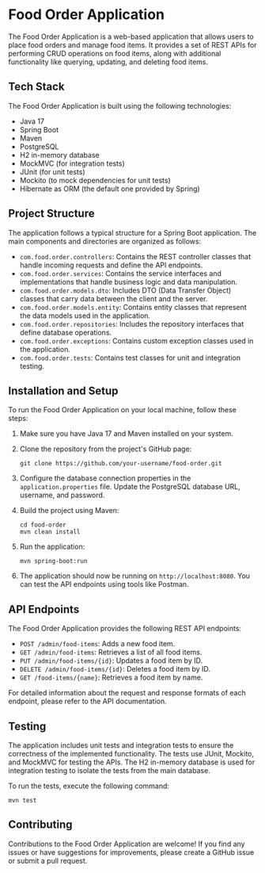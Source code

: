 # Food Order Application

The Food Order Application is a web-based application that allows users to place food orders and manage food items. It provides a set of REST APIs for performing CRUD operations on food items, along with additional functionality like querying, updating, and deleting food items.

## Tech Stack

The Food Order Application is built using the following technologies:

- Java 17
- Spring Boot
- Maven
- PostgreSQL
- H2 in-memory database
- MockMVC (for integration tests)
- JUnit (for unit tests)
- Mockito (to mock dependencies for unit tests)
- Hibernate as ORM (the default one provided by Spring)

## Project Structure

The application follows a typical structure for a Spring Boot application. The main components and directories are organized as follows:

- `com.food.order.controllers`: Contains the REST controller classes that handle incoming requests and define the API endpoints.
- `com.food.order.services`: Contains the service interfaces and implementations that handle business logic and data manipulation.
- `com.food.order.models.dto`: Includes DTO (Data Transfer Object) classes that carry data between the client and the server.
- `com.food.order.models.entity`: Contains entity classes that represent the data models used in the application.
- `com.food.order.repositories`: Includes the repository interfaces that define database operations.
- `com.food.order.exceptions`: Contains custom exception classes used in the application.
- `com.food.order.tests`: Contains test classes for unit and integration testing.

## Installation and Setup

To run the Food Order Application on your local machine, follow these steps:

1. Make sure you have Java 17 and Maven installed on your system.

2. Clone the repository from the project's GitHub page:

   ```
   git clone https://github.com/your-username/food-order.git
   ```

3. Configure the database connection properties in the `application.properties` file. Update the PostgreSQL database URL, username, and password.

4. Build the project using Maven:

   ```
   cd food-order
   mvn clean install
   ```

5. Run the application:

   ```
   mvn spring-boot:run
   ```

6. The application should now be running on `http://localhost:8080`. You can test the API endpoints using tools like Postman.

## API Endpoints

The Food Order Application provides the following REST API endpoints:

- `POST /admin/food-items`: Adds a new food item.
- `GET /admin/food-items`: Retrieves a list of all food items.
- `PUT /admin/food-items/{id}`: Updates a food item by ID.
- `DELETE /admin/food-items/{id}`: Deletes a food item by ID.
- `GET /food-items/{name}`: Retrieves a food item by name.

For detailed information about the request and response formats of each endpoint, please refer to the API documentation.

## Testing

The application includes unit tests and integration tests to ensure the correctness of the implemented functionality. The tests use JUnit, Mockito, and MockMVC for testing the APIs. The H2 in-memory database is used for integration testing to isolate the tests from the main database.

To run the tests, execute the following command:

```
mvn test
```

## Contributing

Contributions to the Food Order Application are welcome! If you find any issues or have suggestions for improvements, please create a GitHub issue or submit a pull request.
